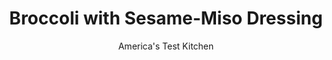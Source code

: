 ---
layout: ../../layouts/MarkdownPostLayout.astro
title: Broccoli with Sesame-Miso Dressing
author: America's Test Kitchen
pubDate: 2023-03-15
description: "The secret to crisp-tender, brilliantly green broccoli? Nuke it. Yes, we’re serious."
image_url: https://res.cloudinary.com/hksqkdlah/image/upload/ar_1:1,c_fill,dpr_2.0,f_auto,fl_lossy.progressive.strip_profile,g_faces:auto,q_auto:low,w_344/26464_sfs-microwaved-broccoli-sesame-miso-5
tags: ["Side Dishes","Vegetables","Quick"]
calories: 569
protein: 5
carbohydrates: 13
fats: 
fiber: 5
ingredients: ["1 1/2 pounds, broccoli",", Salt and pepper","2 tablespoons, toasted sesame oil","1 tablespoon white, miso paste","1 tablespoon, sesame seeds, toasted","1 tablespoon, water","2 teaspoons, rice vinegar","1 , garlic clove, minced"]
serves: 4
time: "30 minutes"
instructions: ["Trim broccoli florets from stalk. Cut florets into 1-inch pieces. Trim and discard lower 1 inch of stalk. Using vegetable peeler, peel away outer 1/8 inch of stalk. Cut stalk into 1/2-inch chunks.","Place broccoli in bowl and toss with 1/2 teaspoon salt. Microwave, covered, until broccoli is bright green and just tender, 6 to 8 minutes.","Meanwhile, whisk oil, miso, sesame seeds, water, vinegar, and garlic together in bowl.","Drain broccoli in colander, then return to bowl. Add dressing and toss to combine. Season with salt and pepper to taste. Serve."]
nutrition: ["567 mg Potassium","135 mg Phosphorus","108 mg Calcium","1 mg Iron","46 mg Magnesium","443 mg Sodium","8 g Fat","1 mg Niacin (B3)","3 g Monounsaturated","3 g Polyunsaturated","151 mg Vitamin C","1 g Saturated","5 g Fiber","110 µg Folate (food)","3 g Sugars","175 µg Vitamin K","160 g Water","13 g Carbs","110 µg Folate equivalent (total)","5 g Protein","1 mg Vitamin E","53 µg Vitamin A","142 kcal Energy","569 calories"]
notes: "We developed this recipe in a full-size 1,200-watt microwave. If you’re using a compact microwave with 800 watts or fewer, increase the cooking time to about 10 minutes. Be sure to peel the broccoli stems of all their thick, fibrous exterior.&nbsp;"
---